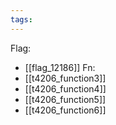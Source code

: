 ```yaml
---
tags:
---
```

Flag:
- [[flag_12186]]
Fn:
- [[t4206_function3]]
- [[t4206_function4]]
- [[t4206_function5]]
- [[t4206_function6]]
